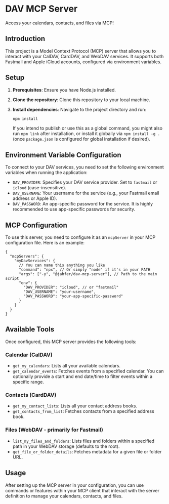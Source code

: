 # DAV MCP Server

Access your calendars, contacts, and files via MCP!

## Introduction

This project is a Model Context Protocol (MCP) server that allows you to interact with your CalDAV, CardDAV, and WebDAV services. It supports both Fastmail and Apple iCloud accounts, configured via environment variables.

## Setup

1.  **Prerequisites**: Ensure you have Node.js installed.
2.  **Clone the repository**: Clone this repository to your local machine.
3.  **Install dependencies**: Navigate to the project directory and run:

    ```bash
    npm install
    ```

    If you intend to publish or use this as a global command, you might also run `npm link` after installation, or install it globally via `npm install -g .` (once `package.json` is configured for global installation if desired).

## Environment Variable Configuration

To connect to your DAV services, you need to set the following environment variables when running the application:

- `DAV_PROVIDER`: Specifies your DAV service provider. Set to `fastmail` or `icloud` (case-insensitive).
- `DAV_USERNAME`: Your username for the service (e.g., your Fastmail email address or Apple ID).
- `DAV_PASSWORD`: An app-specific password for the service. It is highly recommended to use app-specific passwords for security.

## MCP Configuration

To use this server, you need to configure it as an `mcpServer` in your MCP configuration file. Here is an example:

```jsonc
{
  "mcpServers": {
    "myDavServices": {
      // You can name this anything you like
      "command": "npx", // Or simply "node" if it's in your PATH
      "args": ["-y", "@jahfer/dav-mcp-server"], // Path to the main script
      "env": {
        "DAV_PROVIDER": "icloud", // or "fastmail"
        "DAV_USERNAME": "your-username",
        "DAV_PASSWORD": "your-app-specific-password"
      }
    }
  }
}
```

## Available Tools

Once configured, this MCP server provides the following tools:

### Calendar (CalDAV)

- `get_my_calendars`: Lists all your available calendars.
- `get_calendar_events`: Fetches events from a specified calendar. You can optionally provide a start and end date/time to filter events within a specific range.

### Contacts (CardDAV)

- `get_my_contact_lists`: Lists all your contact address books.
- `get_contacts_from_list`: Fetches contacts from a specified address book.

### Files (WebDAV - primarily for Fastmail)

- `list_my_files_and_folders`: Lists files and folders within a specified path in your WebDAV storage (defaults to the root).
- `get_file_or_folder_details`: Fetches metadata for a given file or folder URL.

## Usage

After setting up the MCP server in your configuration, you can use commands or features within your MCP client that interact with the server definition to manage your calendars, contacts, and files.

